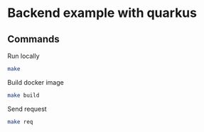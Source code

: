 # Backend example with quarkus

## Commands
Run locally
```bash
make
```

Build docker image
```bash
make build
```

Send request
```bash
make req
```

